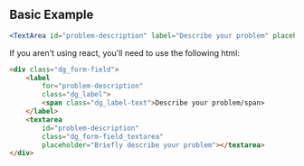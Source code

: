 ## Basic Example

```jsx
<TextArea id="problem-description" label="Describe your problem" placeholder="Briefly describe your problem" />
```

If you aren't using react, you'll need to use the following html:

```html
<div class="dg_form-field">
    <label
        for="problem-description"
        class="dg_label">
        <span class="dg_label-text">Describe your problem/span>
    </label>
    <textarea
        id="problem-description"
        class="dg_form-field_textarea"
        placeholder="Briefly describe your problem"></textarea>
</div>
```